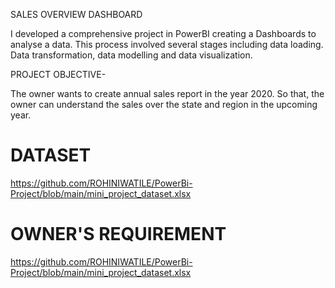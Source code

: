 SALES OVERVIEW DASHBOARD

I developed a comprehensive project in PowerBI creating a Dashboards to analyse a data. This process involved several stages including data loading. Data transformation, data modelling and data visualization.
         
PROJECT OBJECTIVE-

The owner wants to create annual sales report in the year 2020. So that, the owner can understand the sales over the state and region in the upcoming year.

# DATASET
https://github.com/ROHINIWATILE/PowerBi-Project/blob/main/mini_project_dataset.xlsx

# OWNER'S REQUIREMENT
 https://github.com/ROHINIWATILE/PowerBi-Project/blob/main/mini_project_dataset.xlsx
